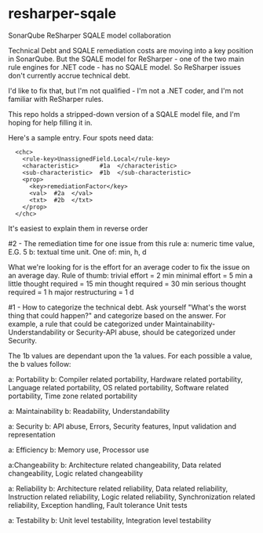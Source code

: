 resharper-sqale
===============

SonarQube ReSharper SQALE model collaboration

Technical Debt and SQALE remediation costs are moving into a key position in SonarQube. But the SQALE model for ReSharper - one of the two main rule engines for .NET code - has no SQALE model. So ReSharper issues don't currently accrue technical debt.

I'd like to fix that, but I'm not qualified - I'm not a .NET coder, and I'm not familiar with ReSharper rules.

This repo holds a stripped-down version of a SQALE model file, and I'm hoping for help filling it in.

Here's a sample entry. Four spots need data:

      <chc>
        <rule-key>UnassignedField.Local</rule-key>
        <characteristic>      #1a  </characteristic>
        <sub-characteristic>  #1b  </sub-characteristic>
        <prop>
          <key>remediationFactor</key>
          <val>  #2a  </val>
          <txt>  #2b  </txt>
        </prop>
      </chc>

It's easiest to explain them in reverse order

#2 - The remediation time for one issue from this rule
a: numeric time value, E.G. 5
b: textual time unit. One of: min, h, d

What we're looking for is the effort for an average coder to fix the issue on an average day. 
Rule of thumb: 
	trivial effort              = 2 min
	minimal effort              = 5 min
	a little thought required   = 15 min
	thought required            = 30 min
	serious thought required    = 1 h
	major restructuring         = 1 d
  

#1 - How to categorize the technical debt. 
Ask yourself "What's the worst thing that could happen?" and categorize based on the answer. For example, a rule that could be categorized under Maintainability-Understandability or Security-API abuse, should be categorized under Security.

The 1b values are dependant upon the 1a values. For each possible a value, the b values follow:

a: Portability
b: Compiler related portability, Hardware related portability, Language related portability, 
   OS related portability, Software related portability, Time zone related portability

a: Maintainability
b: Readability, Understandability

a: Security
b: API abuse, Errors, Security features, Input validation and representation

a: Efficiency
b: Memory use, Processor use

a:Changeability
b: Architecture related changeability, Data related changeability, Logic related changeability

a: Reliability
b: Architecture related reliability, Data related reliability, Instruction related reliability, 
   Logic related reliability, Synchronization related reliability, Exception handling, Fault tolerance
   Unit tests

a: Testability
b: Unit level testability, Integration  level testability

